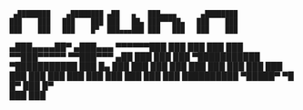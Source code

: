      ▄████████    ▄████████ ▄██   ▄   ███▄▄▄▄      ▄████████ 
    ███    ███   ███    ███ ███   ██▄ ███▀▀▀██▄   ███    ███ 
    ███    ███   ███    █▀  ███▄▄▄███ ███   ███   ███    ███ 
   ▄███▄▄▄▄██▀  ▄███▄▄▄     ▀▀▀▀▀▀███ ███   ███   ███    ███ 
  ▀▀███▀▀▀▀▀   ▀▀███▀▀▀     ▄██   ███ ███   ███ ▀███████████ 
  ▀███████████   ███    █▄  ███   ███ ███   ███   ███    ███ 
    ███    ███   ███    ███ ███   ███ ███   ███   ███    ███ 
    ███    ███   ██████████  ▀█████▀   ▀█   █▀    ███    █▀  
    ███    ███    
